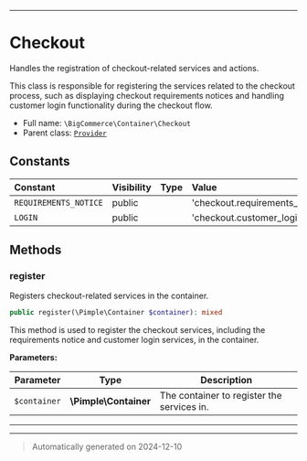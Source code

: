 ***

# Checkout

Handles the registration of checkout-related services and actions.

This class is responsible for registering the services related to the checkout
process, such as displaying checkout requirements notices and handling customer
login functionality during the checkout flow.

* Full name: `\BigCommerce\Container\Checkout`
* Parent class: [`Provider`](./Provider.md)


## Constants

| Constant | Visibility | Type | Value |
|:---------|:-----------|:-----|:------|
|`REQUIREMENTS_NOTICE`|public| |&#039;checkout.requirements_notice&#039;|
|`LOGIN`|public| |&#039;checkout.customer_login&#039;|


## Methods


### register

Registers checkout-related services in the container.

```php
public register(\Pimple\Container $container): mixed
```

This method is used to register the checkout services, including the
requirements notice and customer login services, in the container.






**Parameters:**

| Parameter | Type | Description |
|-----------|------|-------------|
| `$container` | **\Pimple\Container** | The container to register the services in. |





***


***
> Automatically generated on 2024-12-10
